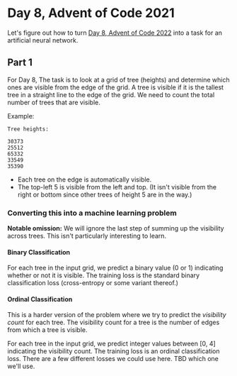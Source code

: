 # Day 8, Advent of Code 2021

Let's figure out how to turn [Day 8, Advent of Code 2022](https://adventofcode.com/2022/day/8) into a task for an artificial neural network.


## Part 1

For Day 8, The task is to look at a grid of tree (heights) and determine which
ones are visible from the edge of the grid.  A tree is visible if it is the
tallest tree in a straight line to the edge of the grid.  We need to count the
total number of trees that are visible.

Example:

```
Tree heights:

30373
25512
65332
33549
35390
```
* Each tree on the edge is automatically visible.
* The top-left 5 is visible from the left and top. (It isn't visible from the
  right or bottom since other trees of height 5 are in the way.)

### Converting this into a machine learning problem

**Notable omission:** We will ignore the last step of summing up the visibility
across trees. This isn't particularly interesting to learn.

#### Binary Classification

For each tree in the input grid, we predict a binary value (0 or 1) indicating whether or not it
is visible. The training loss is the standard binary classification loss
(cross-entropy or some variant thereof.)

#### Ordinal Classification
This is a harder version of the problem where we try to predict the _visibility
count_ for each tree.  The visibility count for a tree is the number of edges
from which a tree is visible.

For each tree in the input grid, we predict integer values between [0, 4]
indicating the visibility count.  The training loss is an ordinal
classification loss.  There are a few different losses we could use here. TBD
which one we'll use.
